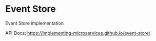 # Event Store
Event Store implementation

API Docs: https://implementing-microservices.github.io/event-store/
